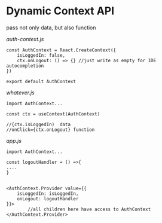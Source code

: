 # Dynamic Context API #

pass not only data, but also function

_auth-context.js_

```
const AuthContext = React.CreateContext({
	isLoggedIn: false,
	ctx.onLogout: () => {} //just write as empty for IDE autocompletion
})

export default AuthContext
```

_whatever.js_

```
import AuthContext...

const ctx = useContext(AuthContext)

//{ctx.isLoggedIn)  data
//onClick={ctx.onLogout} function
```

_app.js_

```
import AuthContext...

const logoutHandler = () =>{
....
}


<AuthContext.Provider value={{
	isLoggedIn: isLoggedIn,
	onLogout: logoutHandler
}}>
		//all children here have access to AuthContext
</AuthContext.Provider>
```
